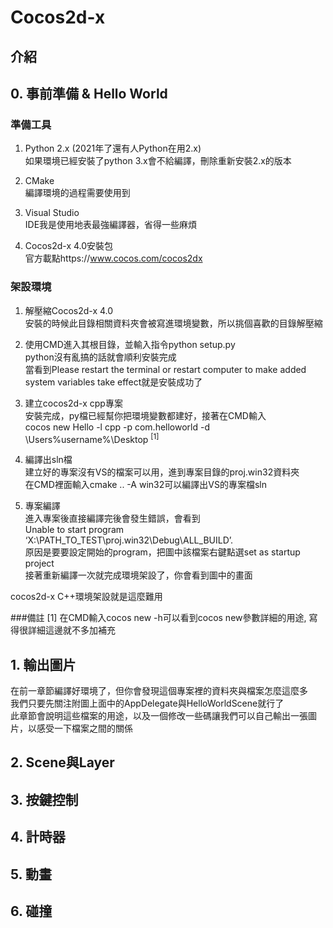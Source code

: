 # Cocos2d-x

## 介紹


## 0. 事前準備 & Hello World

### 準備工具

1. Python 2.x (2021年了還有人Python在用2.x)  
如果環境已經安裝了python 3.x會不給編譯，刪除重新安裝2.x的版本

2. CMake  
編譯環境的過程需要使用到

3. Visual Studio  
IDE我是使用地表最強編譯器，省得一些麻煩

4. Cocos2d-x 4.0安裝包  
官方載點https://www.cocos.com/cocos2dx


### 架設環境
1. 解壓縮Cocos2d-x 4.0  
安裝的時候此目錄相關資料夾會被寫進環境變數，所以挑個喜歡的目錄解壓縮  

2. 使用CMD進入其根目錄，並輸入指令python setup.py  
python沒有亂搞的話就會順利安裝完成  
當看到Please restart the terminal or restart computer to make added system variables take effect就是安裝成功了  

3. 建立cocos2d-x cpp專案  
安裝完成，py檔已經幫你把環境變數都建好，接著在CMD輸入  
cocos new Hello -l cpp -p com.helloworld -d \Users\%username%\Desktop <sup>[1]</sup>  

4. 編譯出sln檔  
建立好的專案沒有VS的檔案可以用，進到專案目錄的proj.win32資料夾  
在CMD裡面輸入cmake .. -A win32可以編譯出VS的專案檔sln  

5. 專案編譯  
進入專案後直接編譯完後會發生錯誤，會看到  
Unable to start program ‘X:\PATH_TO_TEST\proj.win32\Debug\ALL_BUILD’.  
原因是要要設定開始的program，把圖中該檔案右鍵點選set as startup project  
接著重新編譯一次就完成環境架設了，你會看到圖中的畫面  

cocos2d-x C++環境架設就是這麼難用  

###備註
[1] 在CMD輸入cocos new -h可以看到cocos new參數詳細的用途, 寫得很詳細這邊就不多加補充

## 1. 輸出圖片
在前一章節編譯好環境了，但你會發現這個專案裡的資料夾與檔案怎麼這麼多  
我們只要先關注附圖上面中的AppDelegate與HelloWorldScene就行了  
此章節會說明這些檔案的用途，以及一個修改一些碼讓我們可以自己輸出一張圖片，以感受一下檔案之間的關係

## 2. Scene與Layer
## 3. 按鍵控制
## 4. 計時器
## 5. 動畫
## 6. 碰撞
